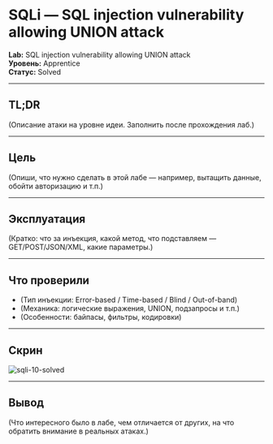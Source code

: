 # SQLi — SQL injection vulnerability allowing UNION attack

**Lab:** SQL injection vulnerability allowing UNION attack  
**Уровень:** Apprentice  
**Статус:** Solved

---

## TL;DR

(Описание атаки на уровне идеи. Заполнить после прохождения лаб.)

---

## Цель

(Опиши, что нужно сделать в этой лабе — например, вытащить данные, обойти авторизацию и т.п.)

---

## Эксплуатация

(Кратко: что за инъекция, какой метод, что подставляем — GET/POST/JSON/XML, какие параметры.)

---

## Что проверили

- (Тип инъекции: Error-based / Time-based / Blind / Out-of-band)
- (Механика: логические выражения, UNION, подзапросы и т.п.)
- (Особенности: байпасы, фильтры, кодировки)

---

## Скрин

![sqli-10-solved](./10.png)

---

## Вывод

(Что интересного было в лабе, чем отличается от других, на что обратить внимание в реальных атаках.)
